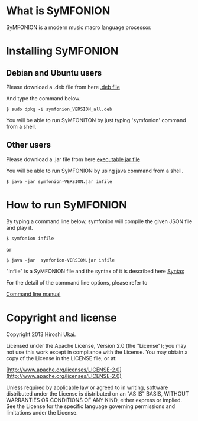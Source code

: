 # What is SyMFONION #
SyMFONION is a modern music macro language processor.

# Installing SyMFONION #
## Debian and Ubuntu users ##
Please download a .deb file from here
[.deb file](https://s3-ap-northeast-1.amazonaws.com/symfonion/symfonion_0.8.9-1_all.deb)

And type the command below.
```
$ sudo dpkg -i symfonion_VERSION_all.deb
```
You will be able to run SyMFONITON by just typing 'symfonion' command from a shell.

## Other users ##
Please download a .jar file from here
[executable jar file](https://s3-ap-northeast-1.amazonaws.com/symfonion/symfonion-0.8.9.jar)

You will be able to run SyMFONION by using java command from a shell.

```
$ java -jar symfonion-VERSION.jar infile
```

# How to run SyMFONION #
By typing a command line below, symfonion will compile the given JSON file and play it.

```
$ symfonion infile
```

or

```
$ java -jar  symfonion-VERSION.jar infile
```

"infile" is a SyMFONION file and the syntax of it is described here 
[Syntax](https://github.com/dakusui/symfonion/wiki/Syntax)

For the detail of the command line options, please refer to

[Command line manual](https://github.com/dakusui/symfonion/wiki/Command-line-manual)

# Copyright and license #

Copyright 2013 Hiroshi Ukai.

Licensed under the Apache License, Version 2.0 (the "License");
you may not use this work except in compliance with the License.
You may obtain a copy of the License in the LICENSE file, or at:

  [http://www.apache.org/licenses/LICENSE-2.0](http://www.apache.org/licenses/LICENSE-2.0)

Unless required by applicable law or agreed to in writing, software
distributed under the License is distributed on an "AS IS" BASIS,
WITHOUT WARRANTIES OR CONDITIONS OF ANY KIND, either express or implied.
See the License for the specific language governing permissions and
limitations under the License.
